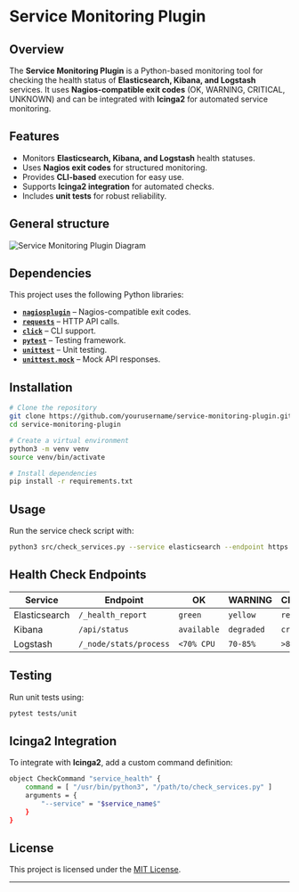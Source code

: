 # Service Monitoring Plugin

## Overview

The **Service Monitoring Plugin** is a Python-based monitoring tool for checking the health status of **Elasticsearch, Kibana, and Logstash** services. It uses **Nagios-compatible exit codes** (OK, WARNING, CRITICAL, UNKNOWN) and can be integrated with **Icinga2** for automated service monitoring.

## Features
- Monitors **Elasticsearch, Kibana, and Logstash** health statuses.
- Uses **Nagios exit codes** for structured monitoring.
- Provides **CLI-based** execution for easy use.
- Supports **Icinga2 integration** for automated checks.
- Includes **unit tests** for robust reliability.

## General structure

![Service Monitoring Plugin Diagram](https://mermaid.ink/img/pako:eNqVVF1v2jAU_SuWkfYUUEjAhDzsoYC0amyaBk8jfTCOnVgNMbKdbh3qf69NTDAVdJ0fomvfc47vh28OkIicwhSySvwmJZYarOdZDcxSzbaQeF-CDCoqnzih_Z2ouRaS10V_XzUFrzPYYu3KuaREc1GD9d35dLa832TQfMF9ralkmNAMPpz9Z8u77w4rClbtpf4Vl9csf156LMuRNm81Hi6hX9brH3PJn6g0SLsB7e4CSOv8WpzfqJacKEN0FpiJqmpj-ndqiworzQlYaUweP57bYrXpuIpiScqbuX3lW1xjA2-Nm7ilKJTGqjTIk3kVe6MMXk5MyB3W2pbvo_l8xwUXtoatATyJa1d3Rvu1z6nf_-x3vHV4B0fAYgU-uYIY45Rmi73uO9JcY1vcqcvW0Ubrh0JMT9ScMuBmxKTCqyrtTWMymuSB0lI80rSHME5GLCCiEjLthcf1RsANl-MjhpOcdPw4T8YEvcvfmtxdEE6DhsisToMQy3pXo9R6nx8nwUmwEUb4vyRIxWeN0mLnFLZswti4U0gMI7mq4OmY3gRtZ4KuL6f6-jDXmsA9IldBH-E_CK9APuT8L_DS9wH2tXVZwQDuqHmrPDc_zYOFZVCXdGdmJjVmThluKm0H4cVAcaPF6rkmMNWyoQGUoilKmDJcKbNr9jnWdM6xGaTdCbLH9S8h_C1MD_APTONBiIZhHMXRMB5O0XQSwGdzOhlEw3CMomkcoxEKo5cA_j3yw0GCpnaNxkMUTyKUvLwCtIbKJQ)

## Dependencies

This project uses the following Python libraries:
- **[`nagiosplugin`](https://pypi.org/project/nagiosplugin/)** – Nagios-compatible exit codes.
- **[`requests`](https://pypi.org/project/requests/)** – HTTP API calls.
- **[`click`](https://pypi.org/project/click/)** – CLI support.
- **[`pytest`](https://pypi.org/project/pytest/)** – Testing framework.
- **[`unittest`](https://docs.python.org/3/library/unittest.html)** – Unit testing.
- **[`unittest.mock`](https://docs.python.org/3/library/unittest.mock.html)** – Mock API responses.

## Installation

```sh
# Clone the repository
git clone https://github.com/yourusername/service-monitoring-plugin.git
cd service-monitoring-plugin

# Create a virtual environment
python3 -m venv venv
source venv/bin/activate

# Install dependencies
pip install -r requirements.txt
```

## Usage

Run the service check script with:
```sh
python3 src/check_services.py --service elasticsearch --endpoint https://localhost:9200 --user elastic --password changeme
```
## Health Check Endpoints

| Service          | Endpoint                  | OK           | WARNING     | CRITICAL   | UNKNOWN       |
|-----------------|--------------------------|-------------|------------|------------|--------------|
| Elasticsearch   | `/_health_report`        | `green`     | `yellow`   | `red`      | `unknown`    |
| Kibana         | `/api/status`            | `available` | `degraded` | `critical` | `unavailable` |
| Logstash       | `/_node/stats/process`   | `<70% CPU`  | `70-85%`   | `>85%`     | `No data`    |

## Testing

Run unit tests using:
```sh
pytest tests/unit
```

## Icinga2 Integration

To integrate with **Icinga2**, add a custom command definition:
```sh
object CheckCommand "service_health" {
    command = [ "/usr/bin/python3", "/path/to/check_services.py" ]
    arguments = {
        "--service" = "$service_name$"
    }
}
```

## License

This project is licensed under the [MIT License](LICENSE).

---